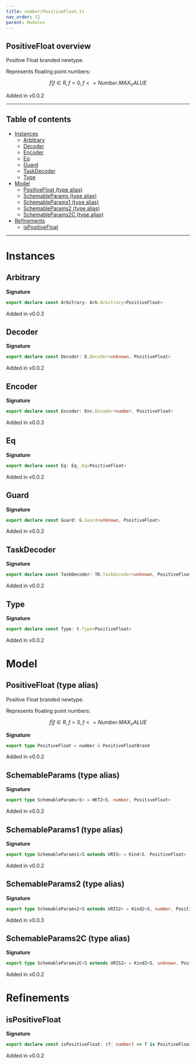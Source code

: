 ```yaml
---
title: number/PositiveFloat.ts
nav_order: 12
parent: Modules
---
```


## PositiveFloat overview

Positive Float branded newtype.

Represents floating point numbers:

```math
 { f | f ∈ R, f > 0, f <= Number.MAX_VALUE }
```

Added in v0.0.2

---

<h2 class="text-delta">Table of contents</h2>

- [Instances](#instances)
  - [Arbitrary](#arbitrary)
  - [Decoder](#decoder)
  - [Encoder](#encoder)
  - [Eq](#eq)
  - [Guard](#guard)
  - [TaskDecoder](#taskdecoder)
  - [Type](#type)
- [Model](#model)
  - [PositiveFloat (type alias)](#positivefloat-type-alias)
  - [SchemableParams (type alias)](#schemableparams-type-alias)
  - [SchemableParams1 (type alias)](#schemableparams1-type-alias)
  - [SchemableParams2 (type alias)](#schemableparams2-type-alias)
  - [SchemableParams2C (type alias)](#schemableparams2c-type-alias)
- [Refinements](#refinements)
  - [isPositiveFloat](#ispositivefloat)

---

# Instances

## Arbitrary

**Signature**

```ts
export declare const Arbitrary: Arb.Arbitrary<PositiveFloat>
```

Added in v0.0.3

## Decoder

**Signature**

```ts
export declare const Decoder: D.Decoder<unknown, PositiveFloat>
```

Added in v0.0.2

## Encoder

**Signature**

```ts
export declare const Encoder: Enc.Encoder<number, PositiveFloat>
```

Added in v0.0.3

## Eq

**Signature**

```ts
export declare const Eq: Eq_.Eq<PositiveFloat>
```

Added in v0.0.2

## Guard

**Signature**

```ts
export declare const Guard: G.Guard<unknown, PositiveFloat>
```

Added in v0.0.2

## TaskDecoder

**Signature**

```ts
export declare const TaskDecoder: TD.TaskDecoder<unknown, PositiveFloat>
```

Added in v0.0.2

## Type

**Signature**

```ts
export declare const Type: t.Type<PositiveFloat>
```

Added in v0.0.2

# Model

## PositiveFloat (type alias)

Positive Float branded newtype.

Represents floating point numbers:

```math
 { f | f ∈ R, f > 0, f <= Number.MAX_VALUE }
```

**Signature**

```ts
export type PositiveFloat = number & PositiveFloatBrand
```

Added in v0.0.2

## SchemableParams (type alias)

**Signature**

```ts
export type SchemableParams<S> = HKT2<S, number, PositiveFloat>
```

Added in v0.0.2

## SchemableParams1 (type alias)

**Signature**

```ts
export type SchemableParams1<S extends URIS> = Kind<S, PositiveFloat>
```

Added in v0.0.2

## SchemableParams2 (type alias)

**Signature**

```ts
export type SchemableParams2<S extends URIS2> = Kind2<S, number, PositiveFloat>
```

Added in v0.0.3

## SchemableParams2C (type alias)

**Signature**

```ts
export type SchemableParams2C<S extends URIS2> = Kind2<S, unknown, PositiveFloat>
```

Added in v0.0.2

# Refinements

## isPositiveFloat

**Signature**

```ts
export declare const isPositiveFloat: (f: number) => f is PositiveFloat
```

Added in v0.0.2
